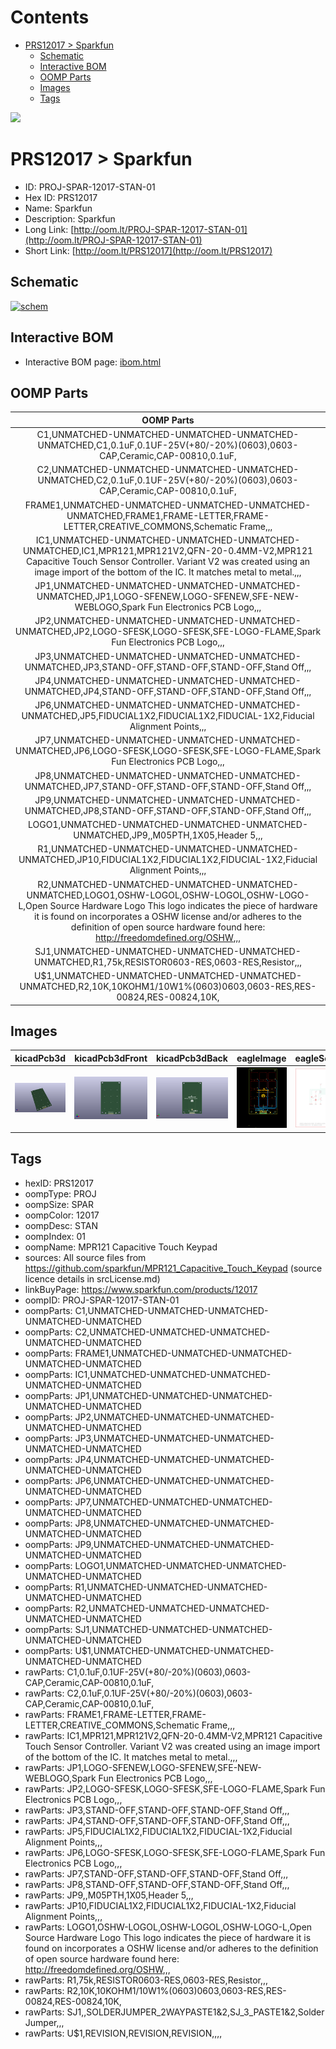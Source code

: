 



Contents
========

* [PRS12017 > Sparkfun](#prs12017--sparkfun)
	* [Schematic](#schematic)
	* [Interactive BOM](#interactive-bom)
	* [OOMP Parts](#oomp-parts)
	* [Images](#images)
	* [Tags](#tags)
  
![][im]
# PRS12017 > Sparkfun

- ID: PROJ-SPAR-12017-STAN-01
- Hex ID: PRS12017
- Name: Sparkfun
- Description: Sparkfun
- Long Link: [http://oom.lt/PROJ-SPAR-12017-STAN-01](http://oom.lt/PROJ-SPAR-12017-STAN-01)
- Short Link: [http://oom.lt/PRS12017](http://oom.lt/PRS12017)

## Schematic
  
[![schem](eagleSchemImage.png)](eagleSchemImage.png)
## Interactive BOM

- Interactive BOM page: [ibom.html](https://htmlpreview.github.io/?https://github.com/oomlout/oomlout_OOMP_projects/blob/main/PROJ-SPAR-12017-STAN-01/kicad/bom/ibom.html)

## OOMP Parts
  

|OOMP Parts|
| :---: |
|C1,UNMATCHED-UNMATCHED-UNMATCHED-UNMATCHED-UNMATCHED,C1,0.1uF,0.1UF-25V(+80/-20%)(0603),0603-CAP,Ceramic,CAP-00810,0.1uF,|
|C2,UNMATCHED-UNMATCHED-UNMATCHED-UNMATCHED-UNMATCHED,C2,0.1uF,0.1UF-25V(+80/-20%)(0603),0603-CAP,Ceramic,CAP-00810,0.1uF,|
|FRAME1,UNMATCHED-UNMATCHED-UNMATCHED-UNMATCHED-UNMATCHED,FRAME1,FRAME-LETTER,FRAME-LETTER,CREATIVE_COMMONS,Schematic Frame,,,|
|IC1,UNMATCHED-UNMATCHED-UNMATCHED-UNMATCHED-UNMATCHED,IC1,MPR121,MPR121V2,QFN-20-0.4MM-V2,MPR121 Capacitive Touch Sensor Controller. Variant V2 was created using an image import of the bottom of the IC. It matches metal to metal.,,,|
|JP1,UNMATCHED-UNMATCHED-UNMATCHED-UNMATCHED-UNMATCHED,JP1,LOGO-SFENEW,LOGO-SFENEW,SFE-NEW-WEBLOGO,Spark Fun Electronics PCB Logo,,,|
|JP2,UNMATCHED-UNMATCHED-UNMATCHED-UNMATCHED-UNMATCHED,JP2,LOGO-SFESK,LOGO-SFESK,SFE-LOGO-FLAME,Spark Fun Electronics PCB Logo,,,|
|JP3,UNMATCHED-UNMATCHED-UNMATCHED-UNMATCHED-UNMATCHED,JP3,STAND-OFF,STAND-OFF,STAND-OFF,Stand Off,,,|
|JP4,UNMATCHED-UNMATCHED-UNMATCHED-UNMATCHED-UNMATCHED,JP4,STAND-OFF,STAND-OFF,STAND-OFF,Stand Off,,,|
|JP6,UNMATCHED-UNMATCHED-UNMATCHED-UNMATCHED-UNMATCHED,JP5,FIDUCIAL1X2,FIDUCIAL1X2,FIDUCIAL-1X2,Fiducial Alignment Points,,,|
|JP7,UNMATCHED-UNMATCHED-UNMATCHED-UNMATCHED-UNMATCHED,JP6,LOGO-SFESK,LOGO-SFESK,SFE-LOGO-FLAME,Spark Fun Electronics PCB Logo,,,|
|JP8,UNMATCHED-UNMATCHED-UNMATCHED-UNMATCHED-UNMATCHED,JP7,STAND-OFF,STAND-OFF,STAND-OFF,Stand Off,,,|
|JP9,UNMATCHED-UNMATCHED-UNMATCHED-UNMATCHED-UNMATCHED,JP8,STAND-OFF,STAND-OFF,STAND-OFF,Stand Off,,,|
|LOGO1,UNMATCHED-UNMATCHED-UNMATCHED-UNMATCHED-UNMATCHED,JP9,,M05PTH,1X05,Header 5,,,|
|R1,UNMATCHED-UNMATCHED-UNMATCHED-UNMATCHED-UNMATCHED,JP10,FIDUCIAL1X2,FIDUCIAL1X2,FIDUCIAL-1X2,Fiducial Alignment Points,,,|
|R2,UNMATCHED-UNMATCHED-UNMATCHED-UNMATCHED-UNMATCHED,LOGO1,OSHW-LOGOL,OSHW-LOGOL,OSHW-LOGO-L,Open Source Hardware Logo This logo indicates the piece of hardware it is found on incorporates a OSHW license and/or adheres to the definition of open source hardware found here: http://freedomdefined.org/OSHW,,,|
|SJ1,UNMATCHED-UNMATCHED-UNMATCHED-UNMATCHED-UNMATCHED,R1,75k,RESISTOR0603-RES,0603-RES,Resistor,,,|
|U$1,UNMATCHED-UNMATCHED-UNMATCHED-UNMATCHED-UNMATCHED,R2,10K,10KOHM1/10W1%(0603)0603,0603-RES,RES-00824,RES-00824,10K,|

## Images
  
  

|kicadPcb3d|kicadPcb3dFront|kicadPcb3dBack|eagleImage|eagleSchemImage|
| :---: | :---: | :---: | :---: | :---: |
|[![kicadPcb3d](kicadPcb3d_140.png)](kicadPcb3d.png)|[![kicadPcb3dFront](kicadPcb3dFront_140.png)](kicadPcb3dFront.png)|[![kicadPcb3dBack](kicadPcb3dBack_140.png)](kicadPcb3dBack.png)|[![eagleImage](eagleImage_140.png)](eagleImage.png)|[![eagleSchemImage](eagleSchemImage_140.png)](eagleSchemImage.png)|

## Tags

- hexID: PRS12017
- oompType: PROJ
- oompSize: SPAR
- oompColor: 12017
- oompDesc: STAN
- oompIndex: 01
- oompName: MPR121 Capacitive Touch Keypad
- sources: All source files from https://github.com/sparkfun/MPR121_Capacitive_Touch_Keypad (source licence details in srcLicense.md)
- linkBuyPage: https://www.sparkfun.com/products/12017
- oompID: PROJ-SPAR-12017-STAN-01
- oompParts: C1,UNMATCHED-UNMATCHED-UNMATCHED-UNMATCHED-UNMATCHED
- oompParts: C2,UNMATCHED-UNMATCHED-UNMATCHED-UNMATCHED-UNMATCHED
- oompParts: FRAME1,UNMATCHED-UNMATCHED-UNMATCHED-UNMATCHED-UNMATCHED
- oompParts: IC1,UNMATCHED-UNMATCHED-UNMATCHED-UNMATCHED-UNMATCHED
- oompParts: JP1,UNMATCHED-UNMATCHED-UNMATCHED-UNMATCHED-UNMATCHED
- oompParts: JP2,UNMATCHED-UNMATCHED-UNMATCHED-UNMATCHED-UNMATCHED
- oompParts: JP3,UNMATCHED-UNMATCHED-UNMATCHED-UNMATCHED-UNMATCHED
- oompParts: JP4,UNMATCHED-UNMATCHED-UNMATCHED-UNMATCHED-UNMATCHED
- oompParts: JP6,UNMATCHED-UNMATCHED-UNMATCHED-UNMATCHED-UNMATCHED
- oompParts: JP7,UNMATCHED-UNMATCHED-UNMATCHED-UNMATCHED-UNMATCHED
- oompParts: JP8,UNMATCHED-UNMATCHED-UNMATCHED-UNMATCHED-UNMATCHED
- oompParts: JP9,UNMATCHED-UNMATCHED-UNMATCHED-UNMATCHED-UNMATCHED
- oompParts: LOGO1,UNMATCHED-UNMATCHED-UNMATCHED-UNMATCHED-UNMATCHED
- oompParts: R1,UNMATCHED-UNMATCHED-UNMATCHED-UNMATCHED-UNMATCHED
- oompParts: R2,UNMATCHED-UNMATCHED-UNMATCHED-UNMATCHED-UNMATCHED
- oompParts: SJ1,UNMATCHED-UNMATCHED-UNMATCHED-UNMATCHED-UNMATCHED
- oompParts: U$1,UNMATCHED-UNMATCHED-UNMATCHED-UNMATCHED-UNMATCHED
- rawParts: C1,0.1uF,0.1UF-25V(+80/-20%)(0603),0603-CAP,Ceramic,CAP-00810,0.1uF,
- rawParts: C2,0.1uF,0.1UF-25V(+80/-20%)(0603),0603-CAP,Ceramic,CAP-00810,0.1uF,
- rawParts: FRAME1,FRAME-LETTER,FRAME-LETTER,CREATIVE_COMMONS,Schematic Frame,,,
- rawParts: IC1,MPR121,MPR121V2,QFN-20-0.4MM-V2,MPR121 Capacitive Touch Sensor Controller. Variant V2 was created using an image import of the bottom of the IC. It matches metal to metal.,,,
- rawParts: JP1,LOGO-SFENEW,LOGO-SFENEW,SFE-NEW-WEBLOGO,Spark Fun Electronics PCB Logo,,,
- rawParts: JP2,LOGO-SFESK,LOGO-SFESK,SFE-LOGO-FLAME,Spark Fun Electronics PCB Logo,,,
- rawParts: JP3,STAND-OFF,STAND-OFF,STAND-OFF,Stand Off,,,
- rawParts: JP4,STAND-OFF,STAND-OFF,STAND-OFF,Stand Off,,,
- rawParts: JP5,FIDUCIAL1X2,FIDUCIAL1X2,FIDUCIAL-1X2,Fiducial Alignment Points,,,
- rawParts: JP6,LOGO-SFESK,LOGO-SFESK,SFE-LOGO-FLAME,Spark Fun Electronics PCB Logo,,,
- rawParts: JP7,STAND-OFF,STAND-OFF,STAND-OFF,Stand Off,,,
- rawParts: JP8,STAND-OFF,STAND-OFF,STAND-OFF,Stand Off,,,
- rawParts: JP9,,M05PTH,1X05,Header 5,,,
- rawParts: JP10,FIDUCIAL1X2,FIDUCIAL1X2,FIDUCIAL-1X2,Fiducial Alignment Points,,,
- rawParts: LOGO1,OSHW-LOGOL,OSHW-LOGOL,OSHW-LOGO-L,Open Source Hardware Logo This logo indicates the piece of hardware it is found on incorporates a OSHW license and/or adheres to the definition of open source hardware found here: http://freedomdefined.org/OSHW,,,
- rawParts: R1,75k,RESISTOR0603-RES,0603-RES,Resistor,,,
- rawParts: R2,10K,10KOHM1/10W1%(0603)0603,0603-RES,RES-00824,RES-00824,10K,
- rawParts: SJ1,,SOLDERJUMPER_2WAYPASTE1&2,SJ_3_PASTE1&2,Solder Jumper,,,
- rawParts: U$1,REVISION,REVISION,REVISION,,,,



[im]: kicadPcb3d_450.png
